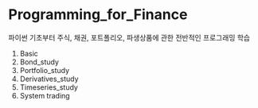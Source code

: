 # Programming_for_Finance
파이썬 기초부터 주식, 채권, 포트폴리오, 파생상품에 관한 전반적인 프로그래밍 학습
1. Basic
2. Bond_study
3. Portfolio_study
4. Derivatives_study
5. Timeseries_study
6. System trading
